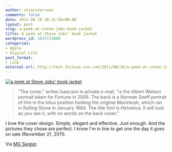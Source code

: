 ```yaml
---
author: alvaroserrano
comments: false
date: 2011-08-18 18:31:56+00:00
layout: post
slug: a-peek-at-steve-jobs-book-jacket
title: A peek at Steve Jobs' book jacket
wordpress_id: 1637172800
categories:
- Apple
- Digital Life
post_format:
- Link
external-url: http://tech.fortune.cnn.com/2011/08/16/a-peek-at-steve-jobs-book-jacket-front-and-back/
---
```


[![a peek at Steve Jobs' book jacket](http://fortunebrainstormtech.files.wordpress.com/2011/08/stevejobscovertiteled.png)](http://fortunebrainstormtech.files.wordpress.com/2011/08/stevejobscovertiteled.png)


<blockquote>"The cover," writes Isaacson in private e-mail, "is the Albert Watson portrait taken for Fortune in 2009. The back is a Norman Seeff portrait of him in the lotus position holding the original Macintosh, which ran in Rolling Stone in January 1984. The title font is Helvetica. It will look as you see it, with no words on the back cover."</blockquote>


I love the cover design. Simple, elegant and effective. Just enough. And the pictures they chose are perfect. I know I'm in line to get one the day it goes on sale (November 21, 2011).

Via [MG Siegler](http://parislemon.com/post/9003246482/via-a-peek-at-steve-jobs-book-jacket-front).
